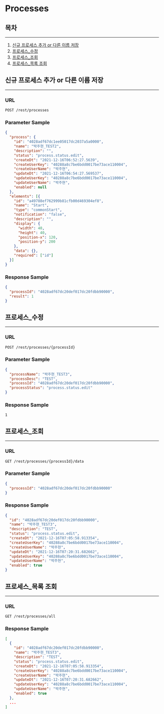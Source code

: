 # Processes


## 목차

---

1. [신규 프로세스 추가 or 다른 이름 저장](#신규-프로세스-추가-or-다른-이름-저장)
2. [프로세스_수정](#프로세스-수정)
3. [프로세스_조회](#프로세스-조회)
4. [프로세스_목록 조회](#프로세스-목록-조회)

## 신규 프로세스 추가 or 다른 이름 저장

---

### URL
```
POST /rest/processes
```

### Parameter Sample

```json
{
  "process": {
    "id": "4028adf67dc1ee05017dc2037a5a0000",
    "name": "박주현_TEST2",
    "description": "",
    "status": "process.status.edit",
    "createDt": "2021-12-16T06:52:27.5639",
    "createUserKey": "40288a8c7be6bdd0017be73ace110004",
    "createUserName": "박주현",
    "updateDt": "2021-12-16T06:54:27.569537",
    "updateUserKey": "40288a8c7be6bdd0017be73ace110004",
    "updateUserName": "박주현",
    "enabled": null
  },
  "elements": [{
    "id": "a49788ef762999b81cfb00d469304ef8",
    "name": "Start",
    "type": "commonStart",
    "notification": "false",
    "description": "",
    "display": {
      "width": 40,
      "height": 40,
      "position-x": 120,
      "position-y": 200
    },
    "data": {},
    "required": ["id"]
  }]
}
```

### Response Sample

```json
{
  "processId": "4028adf67dc20def017dc20fdbb90000",
  "result": 1
}
```

## 프로세스_수정

---

### URL
```
POST /rest/processes/{processId}
```

### Parameter Sample

```json
{
  "processName": "박주현_TEST3",
  "processDesc": "TEST",
  "processId": "4028adf67dc20def017dc20fdbb90000",
  "processStatus": "process.status.edit"
}
```

### Response Sample

```
1
```

## 프로세스_조회

---

### URL
```
GET /rest/processes/{processId}/data
```

### Parameter Sample

```json
{
  "processId": "4028adf67dc20def017dc20fdbb90000"
}
```

### Response Sample

```json
{
  "id": "4028adf67dc20def017dc20fdbb90000",
  "name": "박주현_TEST3",
  "description": "TEST",
  "status": "process.status.edit",
  "createDt": "2021-12-16T07:05:58.913354",
  "createUserKey": "40288a8c7be6bdd0017be73ace110004",
  "createUserName": "박주현",
  "updateDt": "2021-12-16T07:20:31.682662",
  "updateUserKey": "40288a8c7be6bdd0017be73ace110004",
  "updateUserName": "박주현",
  "enabled": true
}
```

## 프로세스_목록 조회

---

### URL
```
GET /rest/processes/all
```

### Response Sample

```json
[
  {
    "id": "4028adf67dc20def017dc20fdbb90000",
    "name": "박주현_TEST3",
    "description": "TEST",
    "status": "process.status.edit",
    "createDt": "2021-12-16T07:05:58.913354",
    "createUserKey": "40288a8c7be6bdd0017be73ace110004",
    "createUserName": "박주현",
    "updateDt": "2021-12-16T07:20:31.682662",
    "updateUserKey": "40288a8c7be6bdd0017be73ace110004",
    "updateUserName": "박주현",
    "enabled": true
  },
  ...
]
```
